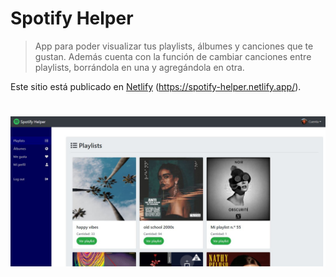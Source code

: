 # Spotify Helper

> App para poder visualizar tus playlists, álbumes y canciones que te gustan. Además cuenta con la función de cambiar canciones entre playlists, borrándola en una y agregándola en otra.

Este sitio está publicado en [Netlify](https://spotify-helper.netlify.app/) (https://spotify-helper.netlify.app/).


# <img src="public/github/playlists.JPG">
